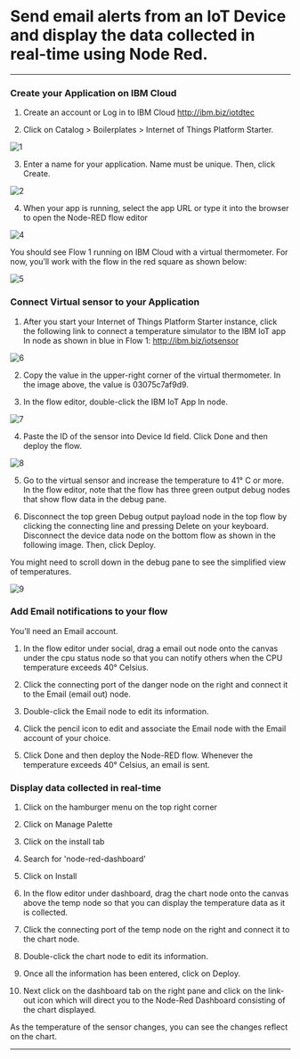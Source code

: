 # Send email alerts from an IoT Device and display the data collected in real-time using Node Red.
----------------------------------------------------------------------------------------------------

### Create your Application on IBM Cloud

1. Create an account or Log in to IBM Cloud http://ibm.biz/iotdtec

2. Click on Catalog > Boilerplates > Internet of Things Platform Starter.

![1](https://user-images.githubusercontent.com/36006325/41722508-d6156ecc-7579-11e8-98f0-b399b3b9fbb9.png)

3. Enter a name for your application. Name must be unique. Then, click Create.

![2](https://user-images.githubusercontent.com/36006325/41722563-fea70a4e-7579-11e8-85ab-461f60a198af.png)

4. When your app is running, select the app URL or type it into the browser to open the Node-RED flow editor

![4](https://user-images.githubusercontent.com/36006325/41722643-2f775700-757a-11e8-9093-5e5d935a4d03.png)

You should see Flow 1 running on IBM Cloud with a virtual thermometer. For now, you’ll work with the flow in the red square as shown below:

![5](https://user-images.githubusercontent.com/36006325/41722728-62b73de2-757a-11e8-96d4-30735890518f.png)

### Connect Virtual sensor to your Application

1. After you start your Internet of Things Platform Starter instance, click the following link to connect a temperature simulator to the IBM IoT app In node as shown in blue in Flow 1: http://ibm.biz/iotsensor

![6](https://user-images.githubusercontent.com/36006325/41722880-bf506506-757a-11e8-9498-6dbb0ea4e139.png)

2. Copy the value in the upper-right corner of the virtual thermometer. In the image above, the value is 03075c7af9d9.

3. In the flow editor, double-click the IBM IoT App In node.

![7](https://user-images.githubusercontent.com/36006325/41722940-e8979a10-757a-11e8-8e47-7f8b47cfda17.png)

4. Paste the ID of the sensor into Device Id field. Click Done and then deploy the flow.

![8](https://user-images.githubusercontent.com/36006325/41723004-1060550a-757b-11e8-91b7-f3517a81b036.png)

5. Go to the virtual sensor and increase the temperature to 41° C or more.
In the flow editor, note that the flow has three green output debug nodes that show flow data in the debug pane.

6. Disconnect the top green Debug output payload node in the top flow by clicking the connecting line and pressing Delete on your keyboard. Disconnect the device data node on the bottom flow as shown in the following image. Then, click Deploy.

You might need to scroll down in the debug pane to see the simplified view of temperatures.

![9](https://user-images.githubusercontent.com/36006325/41723228-91197186-757b-11e8-987c-f2c08365f4ba.png)

### Add Email notifications to your flow

You’ll need an Email account.

1. In the flow editor under social, drag a email out node onto the canvas under the cpu status node so that you can notify others when the CPU temperature exceeds 40° Celsius.

2. Click the connecting port of the danger node on the right and connect it to the Email (email out) node.

3. Double-click the Email node to edit its information.

4. Click the pencil icon to edit and associate the Email node with the Email account of your choice.

5. Click Done and then deploy the Node-RED flow.
Whenever the temperature exceeds 40° Celsius, an email is sent. 

### Display data collected in real-time

1. Click on the hamburger menu on the top right corner

2. Click on Manage Palette

3. Click on the install tab

4. Search for 'node-red-dashboard'

5. Click on Install

6. In the flow editor under dashboard, drag the chart node onto the canvas above the temp node so that you can display the temperature data as it is collected.

7. Click the connecting port of the temp node on the right and connect it to the chart node.

8. Double-click the chart node to edit its information.

9. Once all the information has been entered, click on Deploy.

10. Next click on the dashboard tab on the right pane and click on the link-out icon which will direct you to the Node-Red Dashboard consisting of the chart displayed.

As the temperature of the sensor changes, you can see the changes reflect on the chart.

----------------------------------------------------------------------------------------------------------------------------------------------------
